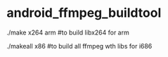 # android_ffmpeg_buildtool

./make x264 arm #to build libx264 for arm

./makeall x86 #to build all ffmpeg wth libs for i686

